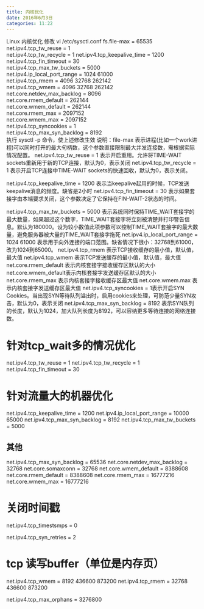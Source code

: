 ```yaml
---
title: 内核优化
date: 2016年6月3日
categories: 11:22
---
```


Linux 内核优化
修改 vi /etc/sysctl.conf
fs.file-max = 65535  
net.ipv4.tcp_tw_reuse = 1  
net.ipv4.tcp_tw_recycle = 1
net.ipv4.tcp_keepalive_time = 1200  
net.ipv4.tcp_fin_timeout = 30  
net.ipv4.tcp_max_tw_buckets = 5000  
net.ipv4.ip_local_port_range = 1024 61000  
net.ipv4.tcp_rmem = 4096 32768 262142  
net.ipv4.tcp_wmem = 4096 32768 262142  
net.core.netdev_max_backlog = 8096  
net.core.rmem_default = 262144  
net.core.wmem_default = 262144  
net.core.rmem_max = 2097152  
net.core.wmem_max = 2097152  
net.ipv4.tcp_syncookies = 1  
net.ipv4.tcp_max_syn_backlog = 8192  
执行 sysctl -p 命令，使上述修改生效
说明：file-max 表示进程(比如一个work进程)可以同时打开的最大句柄数，这个参数直接限制最大并发连接数，需根据实际情况配置。
net.ipv4.tcp_tw_reuse = 1   表示开启重用。允许将TIME-WAIT sockets重新用于新的TCP连接，默认为0，表示关闭
net.ipv4.tcp_tw_recycle = 1  表示开启TCP连接中TIME-WAIT sockets的快速回收，默认为0，表示关闭。

net.ipv4.tcp_keepalive_time = 1200 表示当keepalive起用的时候，TCP发送keepalive消息的频度。缺省是2小时
net.ipv4.tcp_fin_timeout = 30 表示如果套接字由本端要求关闭，这个参数决定了它保持在FIN-WAIT-2状态的时间。

net.ipv4.tcp_max_tw_buckets = 5000   表示系统同时保持TIME_WAIT套接字的最大数量，如果超过这个数字，TIME_WAIT套接字将立刻被清楚并打印警告信息。默认为180000。设为较小数值此项参数可以控制TIME_WAIT套接字的最大数量，避免服务器被大量的TIME_WAIT套接字拖死
net.ipv4.ip_local_port_range = 1024 61000   表示用于向外连接的端口范围。缺省情况下很小：32768到61000，改为1024到65000。
net.ipv4.tcp_rmem 表示TCP接收缓存的最小值，默认值，最大值
net.ipv4.tcp_wmem 表示TCP发送缓存的最小值，默认值，最大值
net.core.rmem_default 表示内核套接字接收缓存区默认的大小
net.core.wmem_default表示内核套接字发送缓存区默认的大小
net.core.rmem_max  表示内核套接字接收缓存区最大值
net.core.wmem.max    表示内核套接字发送缓存区最大值
net.ipv4.tcp_syncookies = 1表示开启SYN Cookies。当出现SYN等待队列溢出时，启用cookies来处理，可防范少量SYN攻击，默认为0，表示关闭
net.ipv4.tcp_max_syn_backlog = 8192 表示SYN队列的长度，默认为1024，加大队列长度为8192，可以容纳更多等待连接的网络连接数。

# 针对tcp_wait多的情况优化
net.ipv4.tcp_tw_reuse = 1
net.ipv4.tcp_tw_recycle = 1
net.ipv4.tcp_fin_timeout = 30

# 针对流量大的机器优化
net.ipv4.tcp_keepalive_time = 1200
net.ipv4.ip_local_port_range = 10000 65000
net.ipv4.tcp_max_syn_backlog = 8192
net.ipv4.tcp_max_tw_buckets = 5000

## 其他 ##
net.ipv4.tcp_max_syn_backlog = 65536
net.core.netdev_max_backlog = 32768
net.core.somaxconn = 32768
net.core.wmem_default = 8388608
net.core.rmem_default = 8388608
net.core.rmem_max = 16777216
net.core.wmem_max = 16777216

# 关闭时间戳
net.ipv4.tcp_timestsmps = 0

net.ipv4.tcp_syn_retries = 2

# tcp 读写buffer（单位是内存页）
net.ipv4.tcp_wmem = 8192 436600 873200
net.ipv4.tcp_rmem  = 32768 436600 873200

net.ipv4.tcp_max_orphans = 3276800
